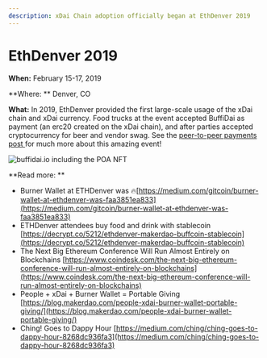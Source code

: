 ```yaml
---
description: xDai Chain adoption officially began at EthDenver 2019
---
```


# EthDenver 2019

**When:** February 15-17, 2019

**Where: ** Denver, CO

**What:** In 2019, EthDenver provided the first large-scale usage of the xDai chain and xDai currency. Food trucks at the event accepted BuffiDai as payment (an erc20 created on the xDai chain), and after parties accepted cryptocurrency for beer and vendor swag. See the [peer-to-peer payments post ](../peer-to-peer-payments.md)for much more about this amazing event!

![buffidai.io including the POA NFT](../../../.gitbook/assets/assets\_-Lpi9AHj62wscNlQjI-l\_-LqGOjJOnOMntpHkIljF\_-LqGQ95Th7iynGlk8RAp\_image.png)

**Read more: **

* Burner Wallet at ETHDenver was 🔥[https://medium.com/gitcoin/burner-wallet-at-ethdenver-was-faa3851ea833](https://medium.com/gitcoin/burner-wallet-at-ethdenver-was-faa3851ea833)
* ETHDenver attendees buy food and drink with stablecoin [https://decrypt.co/5212/ethdenver-makerdao-buffcoin-stablecoin](https://decrypt.co/5212/ethdenver-makerdao-buffcoin-stablecoin)
* The Next Big Ethereum Conference Will Run Almost Entirely on Blockchains [https://www.coindesk.com/the-next-big-ethereum-conference-will-run-almost-entirely-on-blockchains](https://www.coindesk.com/the-next-big-ethereum-conference-will-run-almost-entirely-on-blockchains)
* People + xDai + Burner Wallet = Portable Giving [https://blog.makerdao.com/people-xdai-burner-wallet-portable-giving/](https://blog.makerdao.com/people-xdai-burner-wallet-portable-giving/)
* Ching! Goes to Dappy Hour [https://medium.com/ching/ching-goes-to-dappy-hour-8268dc936fa3](https://medium.com/ching/ching-goes-to-dappy-hour-8268dc936fa3)
